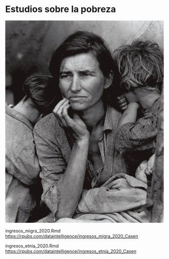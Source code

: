 
# Estudios sobre la pobreza

![](madre_migrante.jpg)

ingresos_migra_2020.Rmd\
https://rpubs.com/dataintelligence/ingresos_migra_2020_Casen

ingresos_etnia_2020.Rmd
https://rpubs.com/dataintelligence/ingresos_etnia_2020_Casen
